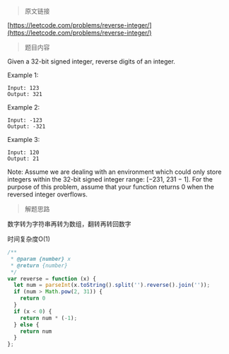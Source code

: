 > 原文链接

[https://leetcode.com/problems/reverse-integer/](https://leetcode.com/problems/reverse-integer/)
> 题目内容

Given a 32-bit signed integer, reverse digits of an integer.

Example 1:
```
Input: 123
Output: 321
```
Example 2:
```
Input: -123
Output: -321
```
Example 3:
```
Input: 120
Output: 21
```
Note:
Assume we are dealing with an environment which could only store integers within the 32-bit signed integer range: [−231,  231 − 1]. For the purpose of this problem, assume that your function returns 0 when the reversed integer overflows.

> 解题思路

数字转为字符串再转为数组，翻转再转回数字

时间复杂度O(1)

```js
/**
 * @param {number} x
 * @return {number}
 */
var reverse = function (x) {
  let num = parseInt(x.toString().split('').reverse().join(''));
  if (num > Math.pow(2, 31)) {
    return 0
  }
  if (x < 0) {
    return num * (-1);
  } else {
    return num
  }
};
```